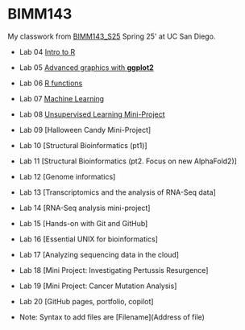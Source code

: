 # BIMM143
My classwork from [BIMM143_S25](https://bioboot.github.io/bimm143_S25/) Spring 25' at UC San Diego.

- Lab 04 [Intro to R](https://github.com/k-cardenas/Bimm143_github/blob/main/lab04/lab04.md)

- Lab 05 [Advanced graphics with **ggplot2**](https://github.com/k-cardenas/Bimm143_github/blob/main/Lab06/lab06.md)

- Lab 06 [R functions](https://github.com/k-cardenas/Bimm143_github/blob/main/Lab06/lab06.md)

- Lab 07 [Machine Learning](https://github.com/k-cardenas/Bimm143_github/blob/main/Lab07/lab07.md)

- Lab 08 [Unsupervised Learning Mini-Project](https://github.com/k-cardenas/Bimm143_github/blob/main/lab08/lab08_mini_project.md)

- Lab 09 [Halloween Candy Mini-Project]

- Lab 10 [Structural Bioinformatics (pt1)]

- Lab 11 [Structural Bioinformatics (pt2. Focus on new AlphaFold2)]

- Lab 12 [Genome informatics]

- Lab 13 [Transcriptomics and the analysis of RNA-Seq data]

- Lab 14 [RNA-Seq analysis mini-project]

- Lab 15 [Hands-on with Git and GitHub]

- Lab 16 [Essential UNIX for bioinformatics]

- Lab 17 [Analyzing sequencing data in the cloud]

- Lab 18 [Mini Project: Investigating Pertussis Resurgence]

- Lab 19 [Mini Project: Cancer Mutation Analysis]

- Lab 20 [GitHub pages, portfolio, copilot]

- Note: Syntax to add files are [Filename](Address of file)
